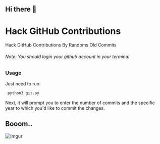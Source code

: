 ## Hi there 👋

<!--
**lazararunkumarb/lazararunkumarb** is a ✨ _special_ ✨ repository because its `README.md` (this file) appears on your GitHub profile.

Here are some ideas to get you started:

- 🔭 I’m currently working on ...
- 🌱 I’m currently learning ...
- 👯 I’m looking to collaborate on ...
- 🤔 I’m looking for help with ...
- 💬 Ask me about ...
- 📫 How to reach me: ...
- 😄 Pronouns: ...
- ⚡ Fun fact: ...
-->

# Hack GitHub Contributions
Hack GitHub Contributions By Randoms Old Commits

###### Note: You should login your github account in your terminal

### Usage
Just need to run:

```python
 python3 git.py 
```
Next, it will prompt you to enter the number of commits and the specific year to which you'd like to commit the changes.

## Booom..
![Imgur](https://i.imgur.com/wnDyZ2s.png)